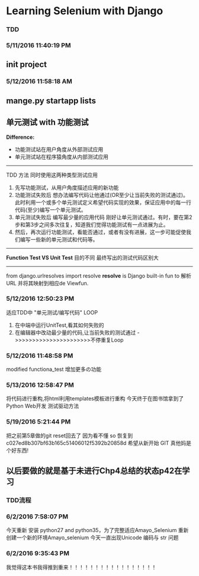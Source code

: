 ﻿# Learning Selenium with Django #
### TDD ###
### 5/11/2016 11:40:19 PM  ###
## init project ##
### 5/12/2016 11:58:18 AM  ###
## mange.py startapp lists ##
## 单元测试 with 功能测试 ##
**Difference:**
- 功能测试站在用户角度从外部测试应用
- 单元测试站在程序猿角度从内部测试应用

----------
TDD 方法 同时使用这两种类型测试应用
1. 先写功能测试，从用户角度描述应用的新功能
2. 功能测试失败后 想办法编写代码让他通过(OR至少让当前失败的测试通过)。此时利用一个或多个单元测试定义希望代码实现的效果，保证应用中的每一行代码(至少)编写一个单元测试。
3. 单元测试失败后 编写最少量的应用代码 刚好让单元测试通过。有时，要在第2步和第3步之间多次往复，知道我们觉得功能测试有一点进展为止。
4. 然后，再次运行功能测试，看能否通过，或者有没有进展，这一步可能促使我们编写一些新的单元测试和代码等。

----------
**Function Test VS Unit Test**
目的不同 最终写出的测试代码区别大

----------
from django.urlresolves import resolve
**resolve**
is Django built-in fun to 解析URL 并将其映射到相应de Viewfun.
### 5/12/2016 12:50:23 PM  ###
适应TDD中 "单元测试/编写代码" LOOP
1. 在中端中运行UnitTest,看其如何失败的
2. 在编辑器中改动最少量的代码,让当前失败的测试通过
->>>>>>>>>>>>>>>>>>>>>>不停重复Loop
### 5/12/2016 11:48:58 PM  ###
modified functiona_test
增加更多の功能
### 5/13/2016 12:58:47 PM  ###
将代码进行重构,将html利用templates模板进行重构
今天终于在图书馆拿到了Python Web开发 测试驱动方法
### 5/19/2016 5:21:44 PM  ###
把之前第5章做的git reset回去了
因为看不懂 so 恢复到c027ed8b307bf63b165c51406012f5392b20858d
希望从新开始 GIT 真他妈是个好东西!
## 以后要做的就是基于未进行Chp4总结的状态p42在学习 ##
### TDD流程 ###
### 6/2/2016 7:58:07 PM  ###
今天重新 安装 python27 and python35，为了完整适应Amayo_Selenium 重新创建一个新的环境Amayo_selenium
今天一直出现Unicode 编码与 str 问题
### 6/2/2016 9:35:43 PM  ###
我觉得这本书我得推到重来！！！！！！！！！！！！！！！！！